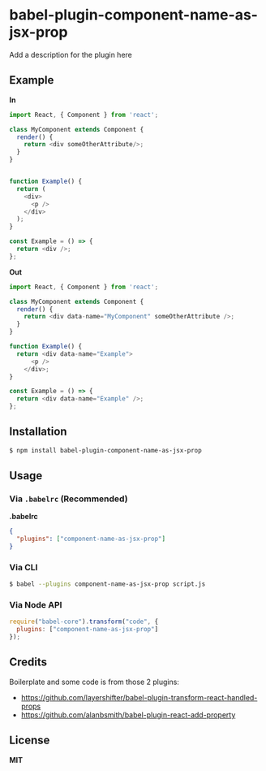 # babel-plugin-component-name-as-jsx-prop

Add a description for the plugin here

## Example

**In**

```js
import React, { Component } from 'react';

class MyComponent extends Component {
  render() {
    return <div someOtherAttribute/>;
  }
}


function Example() {
  return (
    <div>
      <p />
    </div>
  );
}

const Example = () => {
  return <div />;
};
```

**Out**

```js
import React, { Component } from 'react';

class MyComponent extends Component {
  render() {
    return <div data-name="MyComponent" someOtherAttribute />;
  }
}

function Example() {
  return <div data-name="Example">
      <p />
    </div>;
}

const Example = () => {
  return <div data-name="Example" />;
};
```

## Installation

```sh
$ npm install babel-plugin-component-name-as-jsx-prop
```

## Usage

### Via `.babelrc` (Recommended)

**.babelrc**

```json
{
  "plugins": ["component-name-as-jsx-prop"]
}
```

### Via CLI

```sh
$ babel --plugins component-name-as-jsx-prop script.js
```

### Via Node API

```javascript
require("babel-core").transform("code", {
  plugins: ["component-name-as-jsx-prop"]
});
```



## Credits

Boilerplate and some code is from those 2 plugins:

- https://github.com/layershifter/babel-plugin-transform-react-handled-props
- https://github.com/alanbsmith/babel-plugin-react-add-property

## License

**MIT**
